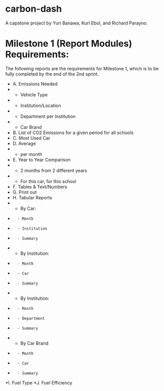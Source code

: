 # carbon-dash
A capstone project by Yuri Banawa, Kurl Ebol, and Richard Parayno.

# Milestone 1 (Report Modules) Requirements:
The following reports are the requirements for Milestone 1, which is to be fully completed by the end of the 2nd sprint.
* A. Emissions Needed
*	- Vehicle Type
*	- Institution/Location
*	- Department per Institution
*	- Car Brand
* B. List of CO2 Emissions for a given period for all schools
* C. Most Used Car
* D. Average
*	- per month
* E. Year to Year Comparison
*	- 2 months from 2 different years
*	- For this car, for this school
* F. Tables & Text/Numbers
* G. Print out
* H. Tabular Reports
*	- By Car:
*		- Month
*		- Institution
*		- Summary
*	- By Institution:
*		- Month
*		- Car
*		- Summary
*	- By Institution:
*		- Month
*		- Department
*		- Summary
*	- By Car Brand
*		- Month
*		- Car
*		- Summary
*I. Fuel Type
*J. Fuel Efficiency
